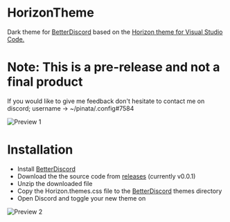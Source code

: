 # HorizonTheme
Dark theme for [BetterDiscord](https://betterdiscord.app/) based on the [Horizon theme for Visual Studio Code.](https://horizontheme.netlify.app/)

# Note: This is a pre-release and not a final product

If you would like to give me feedback don't hesitate to contact me on discord; username -> ~/pinata/.config#7584

![Preview 1](https://i.imgur.com/ZXB40Tv.png "Preview 1")

# Installation
* Install [BetterDiscord](https://betterdiscord.app/)
* Download the the source code from [releases](https://github.com/ProbablyPinata/HorizonTheme/releases)  (currently v0.0.1)
* Unzip the downloaded file
* Copy the Horizon.themes.css file to the [BetterDiscord](https://betterdiscord.app/) themes directory
* Open Discord and toggle your new theme on

![Preview 2](https://i.imgur.com/W0CHiGb.png "Preview 2")
